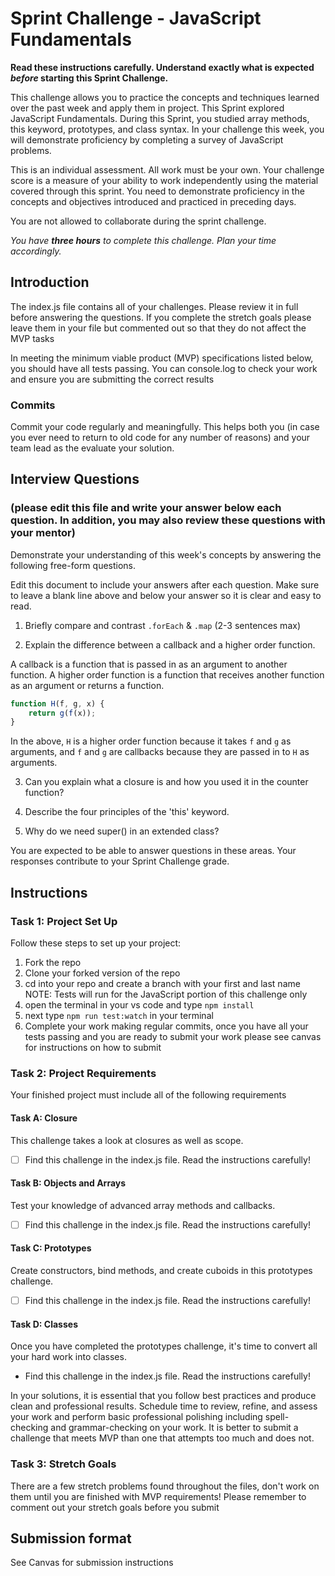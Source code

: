 # Sprint Challenge - JavaScript Fundamentals

**Read these instructions carefully. Understand exactly what is expected _before_ starting this Sprint Challenge.**

This challenge allows you to practice the concepts and techniques learned over the past week and apply them in project. This Sprint explored JavaScript Fundamentals. During this Sprint, you studied array methods, this keyword, prototypes, and class syntax. In your challenge this week, you will demonstrate proficiency by completing a survey of JavaScript problems.

This is an individual assessment. All work must be your own. Your challenge score is a measure of your ability to work independently using the material covered through this sprint. You need to demonstrate proficiency in the concepts and objectives introduced and practiced in preceding days.

You are not allowed to collaborate during the sprint challenge. 

_You have **three hours** to complete this challenge. Plan your time accordingly._


## Introduction

The index.js file contains all of your challenges. Please review it in full before answering the questions. If you complete the stretch goals please leave them in your file but commented out so that they do not affect the MVP tasks 

In meeting the minimum viable product (MVP) specifications listed below, you should have all tests passing. You can console.log to check your work and ensure you are submitting the correct results 

### Commits

Commit your code regularly and meaningfully. This helps both you (in case you ever need to return to old code for any number of reasons) and your team lead as the evaluate your solution.

## Interview Questions
### (please edit this file and write your answer below each question. In addition, you may also review these questions with your mentor)
Demonstrate your understanding of this week's concepts by answering the following free-form questions.

Edit this document to include your answers after each question. Make sure to leave a blank line above and below your answer so it is clear and easy to read.

1. Briefly compare and contrast `.forEach` & `.map` (2-3 sentences max)

2. Explain the difference between a callback and a higher order function.

A callback is a function that is passed in as an argument to another function.
A higher order function is a function that receives another function as an
argument or returns a function.
```js
function H(f, g, x) {
    return g(f(x)); 
}
```
In the above, `H` is a higher order function because it takes `f` and `g` as
arguments, and `f` and `g` are callbacks because they are passed in to `H` as
arguments.


3. Can you explain what a closure is and how you used it in the counter function? 

4. Describe the four principles of the 'this' keyword.

5. Why do we need super() in an extended class?

You are expected to be able to answer questions in these areas. Your responses contribute to your Sprint Challenge grade. 

## Instructions

### Task 1: Project Set Up

Follow these steps to set up your project:

1. Fork the repo
2. Clone your forked version of the repo
3. cd into your repo and create a branch with your first and last name
NOTE: Tests will run for the JavaScript portion of this challenge only
4. open the terminal in your vs code and type `npm install`
5. next type `npm run test:watch` in your terminal
6. Complete your work making regular commits, once you have all your tests passing and you are ready to submit your work please see canvas for instructions on how to submit

### Task 2: Project Requirements

Your finished project must include all of the following requirements

#### Task A: Closure

This challenge takes a look at closures as well as scope. 
* [ ] Find this challenge in the index.js file. Read the instructions carefully!

#### Task B: Objects and Arrays

Test your knowledge of advanced array methods and callbacks.
* [ ] Find this challenge in the index.js file. Read the instructions carefully!

#### Task C: Prototypes

Create constructors, bind methods, and create cuboids in this prototypes challenge.
* [ ] Find this challenge in the index.js file. Read the instructions carefully!

#### Task D: Classes

Once you have completed the prototypes challenge, it's time to convert all your hard work into classes.
* Find this challenge in the index.js file. Read the instructions carefully!

In your solutions, it is essential that you follow best practices and produce clean and professional results. Schedule time to review, refine, and assess your work and perform basic professional polishing including spell-checking and grammar-checking on your work. It is better to submit a challenge that meets MVP than one that attempts too much and does not.

### Task 3: Stretch Goals 

There are a few stretch problems found throughout the files, don't work on them until you are finished with MVP requirements! Please remember to comment out your stretch goals before you submit 

## Submission format

See Canvas for submission instructions 

